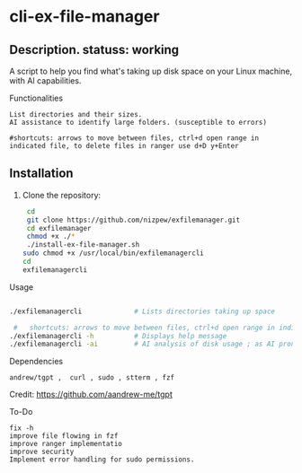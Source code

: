 # cli-ex-file-manager

## Description. statuss: working
A script to help you find what's taking up disk space on your Linux machine, with AI capabilities.

Functionalities

    List directories and their sizes.
    AI assistance to identify large folders. (susceptible to errors)
    
    #shortcuts: arrows to move between files, ctrl+d open range in indicated file, to delete files in ranger use d+D y+Enter 

## Installation
1. Clone the repository:
   ```bash
    cd
    git clone https://github.com/nizpew/exfilemanager.git
    cd exfilemanager
    chmod +x ./*
    ./install-ex-file-manager.sh
   sudo chmod +x /usr/local/bin/exfilemanagercli
   cd
   exfilemanagercli


Usage

```bash

./exfilemanagercli             # Lists directories taking up space

 #   shortcuts: arrows to move between files, ctrl+d open range in indicated file, to delete files in ranger use d+D y+Enter 
./exfilemanagercli -h          # Displays help message
./exfilemanagercli -ai         # AI analysis of disk usage ; as AI prone to ERROR 

```


Dependencies

    andrew/tgpt ,  curl , sudo , stterm , fzf 

Credit: https://github.com/aandrew-me/tgpt

To-Do

    fix -h
    improve file flowing in fzf
    improve ranger implementatio
    improve security
    Implement error handling for sudo permissions.

